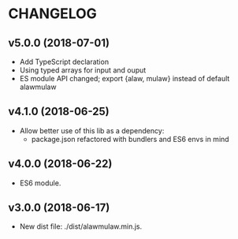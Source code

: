 # CHANGELOG

## v5.0.0 (2018-07-01)
- Add TypeScript declaration
- Using typed arrays for input and ouput
- ES module API changed; export {alaw, mulaw} instead of default alawmulaw

## v4.1.0 (2018-06-25)
- Allow better use of this lib as a dependency:
	- package.json refactored with bundlers and ES6 envs in mind

## v4.0.0 (2018-06-22)
- ES6 module.

## v3.0.0 (2018-06-17)
- New dist file: ./dist/alawmulaw.min.js.